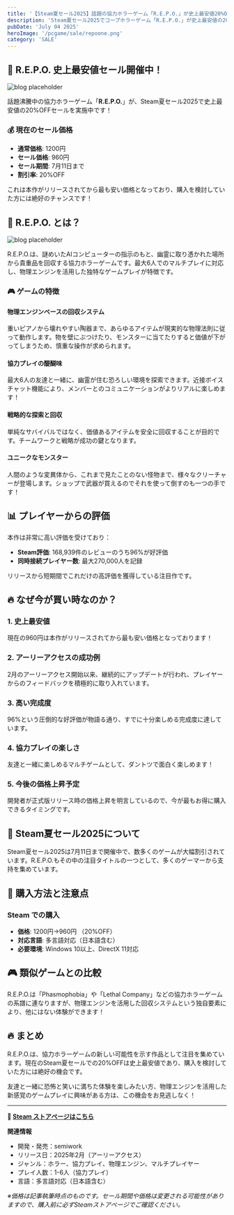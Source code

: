 ```yaml
---
title: '【Steam夏セール2025】話題の協力ホラーゲーム「R.E.P.O.」が史上最安値20%OFF！友達と楽しむ物理エンジン搭載の新感覚ホラー体験'
description: 'Steam夏セール2025でコープホラーゲーム「R.E.P.O.」が史上最安値の20%OFFセール中！最大6人で楽しめる物理エンジンを活用した新感覚ホラーゲームの魅力とセール情報を詳しく解説します。'
pubDate: 'July 04 2025'
heroImage: '/pcgame/sale/repoone.png'
category: 'SALE'
---
```


## 🎯 R.E.P.O. 史上最安値セール開催中！

![blog placeholder](/pcgame/sale/repothree.png)

話題沸騰中の協力ホラーゲーム「**R.E.P.O.**」が、Steam夏セール2025で史上最安値の20%OFFセールを実施中です！

### 💰 現在のセール価格

- **通常価格**: 1200円
- **セール価格**: 960円
- **セール期間**: 7月11日まで
- **割引率**: 20%OFF

これは本作がリリースされてから最も安い価格となっており、購入を検討していた方には絶好のチャンスです！

## 🌟 R.E.P.O. とは？

![blog placeholder](/pcgame/sale/repotwu.png)

R.E.P.O.は、謎めいたAIコンピューターの指示のもと、幽霊に取り憑かれた場所から貴重品を回収する協力ホラーゲームです。最大6人でのマルチプレイに対応し、物理エンジンを活用した独特なゲームプレイが特徴です。

### 🎮 ゲームの特徴

#### 物理エンジンベースの回収システム
重いピアノから壊れやすい陶器まで、あらゆるアイテムが現実的な物理法則に従って動作します。物を壁にぶつけたり、モンスターに当てたりすると価値が下がってしまうため、慎重な操作が求められます。

#### 協力プレイの醍醐味
最大6人の友達と一緒に、幽霊が住む恐ろしい環境を探索できます。近接ボイスチャット機能により、メンバーとのコミュニケーションがよりリアルに楽しめます！

#### 戦略的な探索と回収
単純なサバイバルではなく、価値あるアイテムを安全に回収することが目的です。チームワークと戦略が成功の鍵となります。

#### ユニークなモンスター
人間のような変異体から、これまで見たことのない怪物まで、様々なクリーチャーが登場します。ショップで武器が買えるのでそれを使って倒すのも一つの手です！

## 📊 プレイヤーからの評価

本作は非常に高い評価を受けており：

- **Steam評価**: 168,939件のレビューのうち96%が好評価
- **同時接続プレイヤー数**: 最大270,000人を記録

リリースから短期間でこれだけの高評価を獲得している注目作です。

## 🔥 なぜ今が買い時なのか？

### 1. 史上最安値
現在の960円は本作がリリースされてから最も安い価格となっております！

### 2. アーリーアクセスの成功例
2月のアーリーアクセス開始以来、継続的にアップデートが行われ、プレイヤーからのフィードバックを積極的に取り入れています。

### 3. 高い完成度
96%という圧倒的な好評価が物語る通り、すでに十分楽しめる完成度に達しています。

### 4. 協力プレイの楽しさ
友達と一緒に楽しめるマルチゲームとして、ダントツで面白く楽しめます！

### 5. 今後の価格上昇予定
開発者が正式版リリース時の価格上昇を明言しているので、今が最もお得に購入できるタイミングです。

## 🎊 Steam夏セール2025について

Steam夏セール2025は7月11日まで開催中で、数多くのゲームが大幅割引されています。R.E.P.O.もその中の注目タイトルの一つとして、多くのゲーマーから支持を集めています。

## 🛒 購入方法と注意点

### Steam での購入
- **価格**: 1200円→960円 （20%OFF）
- **対応言語**: 多言語対応（日本語含む）
- **必要環境**: Windows 10以上、DirectX 11対応



## 🎮 類似ゲームとの比較

R.E.P.O.は「Phasmophobia」や「Lethal Company」などの協力ホラーゲームの系譜に連なりますが、物理エンジンを活用した回収システムという独自要素により、他にはない体験ができます！

## 🔥 まとめ

R.E.P.O.は、協力ホラーゲームの新しい可能性を示す作品として注目を集めています。現在のSteam夏セールでの20%OFFは史上最安値であり、購入を検討していた方には絶好の機会です。

友達と一緒に恐怖と笑いに満ちた体験を楽しみたい方、物理エンジンを活用した新感覚のゲームプレイに興味がある方は、この機会をお見逃しなく！

---

**🛒 [Steam ストアページはこちら](https://store.steampowered.com/app/3241660/REPO/)**

**関連情報**
- 開発・発売：semiwork
- リリース日：2025年2月（アーリーアクセス）
- ジャンル：ホラー、協力プレイ、物理エンジン、マルチプレイヤー
- プレイ人数：1-6人（協力プレイ）
- 言語：多言語対応（日本語含む）

*※価格は記事執筆時点のものです。セール期間や価格は変更される可能性がありますので、購入前に必ずSteamストアページでご確認ください。*